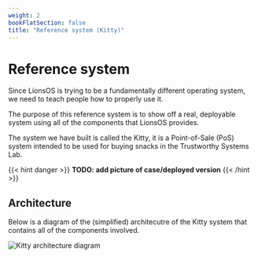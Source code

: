 ```yaml
---
weight: 2
bookFlatSection: false
title: "Reference system (Kitty)"
---
```


# Reference system

Since LionsOS is trying to be a fundamentally different operating system,
we need to teach people how to properly use it.

The purpose of this reference system is to show off a real, deployable
system using all of the components that LionsOS provides.

The system we have built is called the Kitty, it is a Point-of-Sale (PoS)
system intended to be used for buying snacks in the Trustworthy Systems
Lab.

{{< hint danger >}}
**TODO: add picture of case/deployed version**
{{< /hint >}}

## Architecture

Below is a diagram of the (simplified) architecutre of the Kitty system that contains
all of the components involved.

![Kitty architecture diagram](/kitty_architecture.svg)
